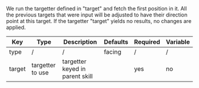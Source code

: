 We run the targetter defined in "target" and fetch the first position in it. All the previous targets that were input will be adjusted to have their direction point at this target. If the targetter "target" yields no results, no changes are applied.

| Key | Type | Description | Defaults | Required | Variable |
|-|-|-|-|-|-|
| type | / | / | facing | / | / |
| target | targetter to use | targetter keyed in parent skill | | yes | no |